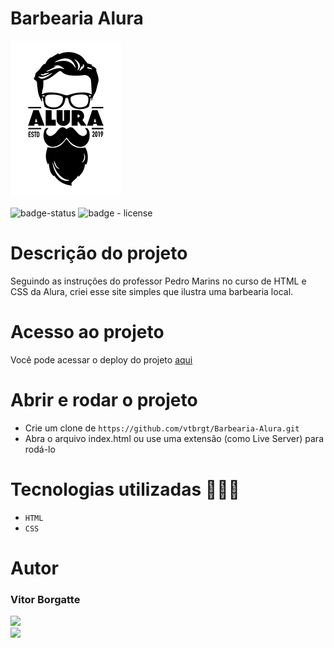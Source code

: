 # Barbearia Alura

<img src="./imagens/logo.png">

![badge-status](https://img.shields.io/badge/status-FINALIZADO-green?style=for-the-badge)
![badge - license](https://img.shields.io/github/license/vtbrgt/Barbearia-Alura?style=for-the-badge)

# Descrição do projeto

Seguindo as instruções do professor Pedro Marins no curso de HTML e CSS da Alura, criei esse site simples que ilustra uma barbearia local.

# Acesso ao projeto

Você pode acessar o deploy do projeto [aqui](https://barbearia-alura-sage.vercel.app)

# Abrir e rodar o projeto

- Crie um clone de `https://github.com/vtbrgt/Barbearia-Alura.git`
- Abra o arquivo index.html ou use uma extensão (como Live Server) para rodá-lo

# Tecnologias utilizadas 👨🏻‍💻

- `HTML`
- `CSS`

# Autor

### Vitor Borgatte
<a style="display: block;" href="https://www.github.com/vtbrgt" target="_blank">
<img src="https://img.shields.io/badge/GitHub-100000?style=for-the-badge&logo=github&logoColor=white">
</a>
<a href="https://www.linkedin.com/in/vitor-borgatte/" target="_blank">
<img src="https://img.shields.io/badge/LinkedIn-0077B5?style=for-the-badge&logo=linkedin&logoColor=white">
</a>
